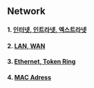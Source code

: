 ## Network

#### 1. [인터넷, 인트라넷, 엑스트라넷](https://github.com/Ubinquitous/Details/blob/master/Network/__net.md)

#### 2. [LAN, WAN](https://github.com/Ubinquitous/Details/blob/master/Network/LANWAN.md)

#### 3. [Ethernet, Token Ring](https://github.com/Ubinquitous/Details/blob/master/Network/EthernetTokenRing.md)

#### 4. [MAC Adress](https://github.com/Ubinquitous/Details/blob/master/Network/MACAdress.md)
